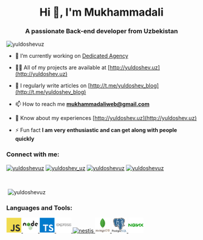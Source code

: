 <h1 align="center">Hi 👋, I'm Mukhammadali</h1>
<h3 align="center">A passionate Back-end developer from Uzbekistan</h3>

<p align="left"> <img src="https://komarev.com/ghpvc/?username=yuldoshevuz&label=Profile%20views&color=0e75b6&style=flat" alt="yuldoshevuz" /> </p>

- 🔭 I’m currently working on [Dedicated Agency](http://dedicated.agency)

- 👨‍💻 All of my projects are available at [http://yuldoshev.uz](http://yuldoshev.uz)

- 📝 I regularly write articles on [http://t.me/yuldoshev_blog](http://t.me/yuldoshev_blog)

- 📫 How to reach me **mukhammadaliweb@gmail.com**

- 📄 Know about my experiences [http://yuldoshev.uz](http://yuldoshev.uz)

- ⚡ Fun fact **I am very enthusiastic and can get along with people quickly**

<h3 align="left">Connect with me:</h3>
<p align="left">
<a href="https://linkedin.com/in/yuldoshevuz" target="blank"><img align="center" src="https://raw.githubusercontent.com/rahuldkjain/github-profile-readme-generator/master/src/images/icons/Social/linked-in-alt.svg" alt="yuldoshevuz" height="30" width="40" /></a>
  <a href="https://t.me/yuldoshev_uz" target="blank"><img align="center" src="https://static.cdnlogo.com/logos/t/84/telegram.svg" alt="yuldoshev_uz" height="30" width="40" /></a>
<a href="https://fb.com/yuldoshevuz" target="blank"><img align="center" src="https://raw.githubusercontent.com/rahuldkjain/github-profile-readme-generator/master/src/images/icons/Social/facebook.svg" alt="yuldoshevuz" height="30" width="40" /></a>
<a href="https://instagram.com/yuldoshevuz" target="blank"><img align="center" src="https://raw.githubusercontent.com/rahuldkjain/github-profile-readme-generator/master/src/images/icons/Social/instagram.svg" alt="yuldoshevuz" height="30" width="40" /></a>
</p><br>

<p>&nbsp;<img align="center" src="https://github-readme-stats.vercel.app/api?username=yuldoshevuz&show_icons=true&locale=en" alt="yuldoshevuz" /></p>

<h3 align="left">Languages and Tools:</h3>
<p align="left">
  <a href="https://developer.mozilla.org/en-US/docs/Web/JavaScript" target="_blank" rel="noreferrer">
    <img src="https://raw.githubusercontent.com/devicons/devicon/master/icons/javascript/javascript-original.svg" alt="javascript" width="40" height="40"/>
  </a>
  <a href="https://nodejs.org" target="_blank" rel="noreferrer">
    <img src="https://raw.githubusercontent.com/devicons/devicon/master/icons/nodejs/nodejs-original-wordmark.svg" alt="nodejs" width="40" height="40"/>
  </a>
  <a href="https://www.typescriptlang.org/" target="_blank" rel="noreferrer">
    <img src="https://raw.githubusercontent.com/devicons/devicon/master/icons/typescript/typescript-original.svg" alt="typescript" width="40" height="40"/>
  </a>
  <a href="https://expressjs.com" target="_blank" rel="noreferrer">
    <img src="https://raw.githubusercontent.com/devicons/devicon/master/icons/express/express-original-wordmark.svg" alt="express" width="40" height="40"/>
  </a>
  <a href="https://nestjs.com/" target="_blank" rel="noreferrer">
    <img src="https://upload.wikimedia.org/wikipedia/commons/a/a8/NestJS.svg" alt="nestjs" width="40" height="40"/>
  </a>
  <a href="https://www.mongodb.com/" target="_blank" rel="noreferrer">
    <img src="https://raw.githubusercontent.com/devicons/devicon/master/icons/mongodb/mongodb-original-wordmark.svg" alt="mongodb" width="40" height="40"/>
  </a>
  <a href="https://www.postgresql.org" target="_blank" rel="noreferrer">
    <img src="https://raw.githubusercontent.com/devicons/devicon/master/icons/postgresql/postgresql-original-wordmark.svg" alt="postgresql" width="40" height="40"/>
  </a>
  <a href="https://www.nginx.com" target="_blank" rel="noreferrer">
    <img src="https://raw.githubusercontent.com/devicons/devicon/master/icons/nginx/nginx-original.svg" alt="nginx" width="40" height="40"/>
  </a>
</p>

